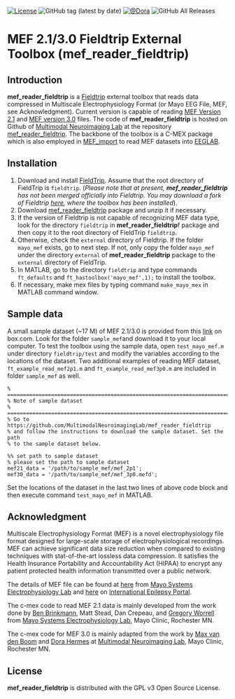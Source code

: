 [![License](https://img.shields.io/github/license/MultimodalNeuroimagingLab/mef_reader_fieldtrip.svg?style=plastic)](https://github.com/MultimodalNeuroimagingLab/mef_reader_fieldtrip)
![GitHub tag (latest by date)](https://img.shields.io/github/v/tag/MultimodalNeuroimagingLab/mef_reader_fieldtrip)
[![@Dora](http://img.shields.io/twitter/follow/dora_hermes.svg?style=social)](https://twitter.com/dora_hermes?lang=en)
![GitHub All Releases](https://img.shields.io/github/downloads/MultimodalNeuroimagingLab/mef_reader_fieldtrip/total?color=green&label=All%20downloads&style=plastic)

MEF 2.1/3.0 Fieldtrip External Toolbox (mef_reader_fieldtrip)
=============================================================

Introduction
------------
**mef_reader_fieldtrip** is a [Fieldtrip](http://www.fieldtriptoolbox.org/) external toolbox that reads data compressed in Multiscale Electrophysiology Format (or Mayo EEG File, MEF, see Acknowledgment). 
Current version is capable of reading [MEF Version 2.1](https://github.com/benbrinkmann/mef_lib_2_1) and [MEF version 3.0](https://msel.mayo.edu/codes.html) files.
The code of **mef_reader_fieldtrip** is hosted on Github of [Multimodal Neuroimaging Lab](https://github.com/MultimodalNeuroimagingLab) at the repository [mef_reader_fieldtrip](https://github.com/MultimodalNeuroimagingLab/mef_reader_fieldtrip).
The backbone of the toolbox is a C-MEX package which is also employed in [MEF_import](https://github.com/jiecui/MEF_import) to read MEF datasets into [EEGLAB](https://sccn.ucsd.edu/eeglab/index.php).


Installation
------------
1. Download and install [FieldTrip](https://github.com/fieldtrip/fieldtrip). Assume that the root directory of FieldTrip is `fieldtrip`.
(_Please note that at present, **mef_reader_fieldtrip** has not been merged officially into Fieldtrip.
You may download a fork of Fieldtrip [here](https://github.com/MultimodalNeuroimagingLab/fieldtrip/tree/mef_reader), where the toolbox has been installed_).
1. Download [mef_reader_fieldtrip](https://github.com/MultimodalNeuroimagingLab/mef_reader_fieldtrip) package and unzip it if necessary.
1. If the version of Fieldtrip is not capable of recognizing MEF data type, look for the directory `fieldtrip` in **mef_reader_fieldtrip**f package and then copy it to the root directory of FieldTrip `fieldtrip`.
1. Otherwise, check the `external` directory of Fieldtrip. If the folder `mayo_mef` exists, go to next step. If not, only copy the folder `mayo_mef` under the directory `external` of **mef_reader_fieldtrip** package to the `external` directory of FieldTrip.
1. In MATLAB, go to the directory `fieldtrip` and type commands `ft_defaults` and `ft_hastoolbox('mayo_mef',1);` to install the toolbox. 
1. If necessary, make mex files by typing command `make_mayo_mex` in MATLAB command window.

Sample data
----------------
A small sample dataset (~17 M) of MEF 2.1/3.0 is provided from this [link](https://app.box.com/s/wwkdwl51joavrblu40v075bz2gb5fwrf) on box.com.
Look for the folder `sample_mef`and download it to your local computer.
To test the toolbox using the sample data, open `test_mayo_mef.m` under directory `fieldtrip/test` and modify the variables according to the locations of the dataset.
Two additional examples of reading MEF dataset, `ft_example_read_mef2p1.m` and `ft_example_read_mef3p0.m` are included in folder `sample_mef` as well.

    % =========================================================================
    % Note of sample dataset
    % =========================================================================
    % Go to https://github.com/MultimodalNeuroimagingLab/mef_reader_fieldtrip
    % and follow the instructions to download the sample dataset. Set the path
    % to the sample dataset below.
    
    %% set path to sample dataset
    % please set the path to sample dataset
    mef21_data = '/path/to/sample_mef/mef_2p1';
    mef30_data = '/path/to/sample_mef/mef_3p0.mefd';

Set the locations of the dataset in the last two lines of above code block and then execute command `test_mayo_mef` in MATLAB.


Acknowledgment
--------------
Multiscale Electrophysiology Format (MEF) is a novel electrophysiology file format designed for large-scale storage of electrophysiological recordings.
MEF can achieve significant data size reduction when compared to existing techniques with stat-of-the-art lossless data compression.
It satisfies the Health Insurance Portability and Accountability Act (HIPAA) to encrypt any patient protected health information transmitted over a public network.

The details of MEF file can be found at [here](https://www.mayo.edu/research/labs/epilepsy-neurophysiology/mef-example-source-code) from [Mayo Systems Electrophysiology Lab](http://msel.mayo.edu/) and [here](https://main.ieeg.org/?q=node/28) on [International Epilepsy Portal](https://main.ieeg.org). 

The c-mex code to read MEF 2.1 data is mainly developed from the work done by [Ben Brinkmann](https://github.com/benbrinkmann/mef_lib_2_1), Matt Stead, Dan Crepeau, and [Gregory Worrell](https://www.mayo.edu/research/faculty/worrell-gregory-a-m-d-ph-d/bio-00027235) from [Mayo Systems Electrophysiology Lab](https://msel.mayo.edu/codes.html),  Mayo Clinic, Rochester MN.

The c-mex code for MEF 3.0 is mainly adapted from the work by [Max van den Boom](https://github.com/MaxvandenBoom/matmef) and [Dora Hermes](https://www.mayo.edu/research/faculty/hermes-miller-dora-ph-d/bio-20471548) at [Multimodal Neuroimaging Lab](https://github.com/MultimodalNeuroimagingLab), Mayo Clinic, Rochester MN.

License
-------
**mef_reader_fieldtrip** is distributed with the GPL v3 Open Source License.
